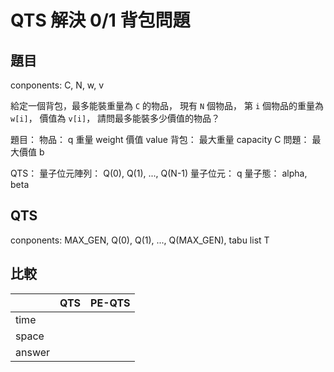 # QTS 解決 0/1 背包問題

## 題目

conponents: C, N, w, v

給定一個背包，最多能裝重量為 `C` 的物品，
現有 `N` 個物品，
第 `i` 個物品的重量為 `w[i]`，
價值為 `v[i]`，
請問最多能裝多少價值的物品？

題目：
    物品： q
        重量 weight
        價值 value
    背包：
        最大重量 capacity C
    問題：
        最大價值 b

QTS：
    量子位元陣列： Q(0), Q(1), ..., Q(N-1)
        量子位元： q
            量子態： alpha, beta

## QTS

conponents: MAX_GEN, Q(0), Q(1), ..., Q(MAX_GEN), tabu list T

## 比較

|        | QTS | PE-QTS |
| ------ | --- | ------ |
| time   |||
| space  |||
| answer |||
